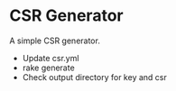 # CSR Generator

A simple CSR generator.

- Update csr.yml
- rake generate
- Check output directory for key and csr
